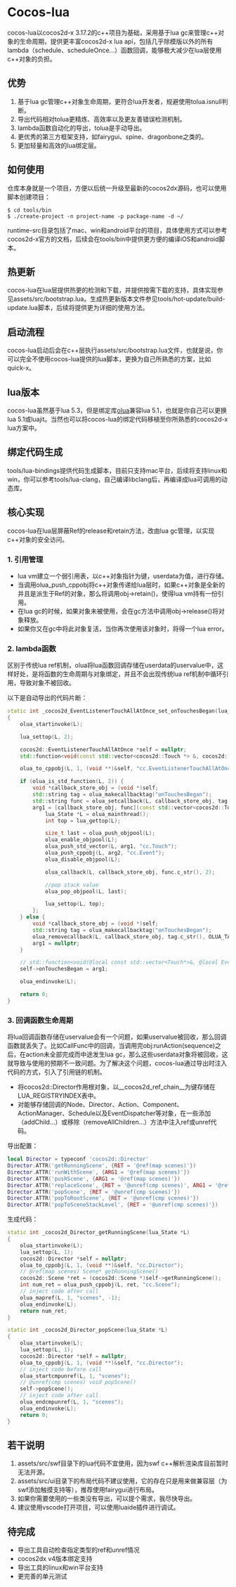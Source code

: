 # Cocos-lua

cocos-lua以cocos2d-x 3.17.2的c++项目为基础，采用基于lua gc来管理c++对象的生命周期，提供更丰富cocos2d-x lua api，包括几乎除模版以外的所有lambda（schedule、scheduleOnce...）函数回调，能够极大减少在lua层使用c++对象的负担。

## 优势

1. 基于lua gc管理c++对象生命周期，更符合lua开发者，规避使用tolua.isnull判断。
2. 导出代码相对tolua更精炼、高效率以及更友善错误检测机制。
3. lambda函数自动化的导出，tolua是手动导出。
4. 更优秀的第三方框架支持，如fairygui、spine、dragonbone之类的。
5. 更加轻量和高效的lua绑定层。

## 如何使用

仓库本身就是一个项目，方便以后统一升级至最新的cocos2dx源码，也可以使用脚本创建项目：

    $ cd tools/bin
    $ ./create-project -n project-name -p package-name -d ~/

runtime-src目录包括了mac、win和android平台的项目，具体使用方式可以参考cocos2d-x官方的文档，后续会在tools/bin中提供更方便的编译iOS和android脚本。

## 热更新

cocos-lua在lua层提供热更的检测和下载，并提供按需下载的支持，具体实现参见assets/src/bootstrap.lua。生成热更新版本文件参见tools/hot-update/build-update.lua脚本，后续将提供更为详细的使用方法。

## 启动流程

cocos-lua启动后会在c++层执行assets/src/bootstrap.lua文件，也就是说，你可以完全不使用cocos-lua提供的lua脚本，更换为自己所熟悉的方案，比如quick-x。

## lua版本

cocos-lua虽然基于lua 5.3，但是绑定库[olua](https://github.com/zhongfq/olua)兼容lua 5.1，也就是你自己可以更换lua 5.1或luajit。当然也可以将cocos-lua的绑定代码移植至你所熟悉的cocos2d-x lua方案中。

## 绑定代码生成

tools/lua-bindings提供代码生成脚本，目前只支持mac平台，后续将支持linux和win，你可以参考tools/lua-clang，自己编译libclang后，再编译成lua可调用的动态库。

## 核心实现

cocos-lua在lua层屏蔽Ref的release和retain方法，改由lua gc管理，以实现c++对象的安全访问。

### 1. 引用管理
+ lua vm建立一个弱引用表，以c++对象指针为键，userdata为值，进行存储。
+ 当调用olua_push_cppobj将c++对象传递给lua层时，如果c++对象是全新的并且是派生于Ref的对象，那么将调用obj->retain()，使得lua vm持有一份引用。
+ 在lua gc的时候，如果对象未被使用，会在gc方法中调用obj->release()将对象释放。
+ 如果你又在gc中将此对象复活，当你再次使用该对象时，将得一个lua error。

### 2. lambda函数

区别于传统lua ref机制，olua将lua函数回调存储在userdata的uservalue中，这样好处，是将函数的生命周期与对象绑定，并且不会出现传统lua ref机制中循环引用，导致对象不被回收。

以下是自动导出的代码片断：

```c++
static int _cocos2d_EventListenerTouchAllAtOnce_set_onTouchesBegan(lua_State *L)
{
    olua_startinvoke(L);

    lua_settop(L, 2);

    cocos2d::EventListenerTouchAllAtOnce *self = nullptr;
    std::function<void(const std::vector<cocos2d::Touch *> &, cocos2d::Event *)> arg1;       /** onTouchesBegan */

    olua_to_cppobj(L, 1, (void **)&self, "cc.EventListenerTouchAllAtOnce");

    if (olua_is_std_function(L, 2)) {
        void *callback_store_obj = (void *)self;
        std::string tag = olua_makecallbacktag("onTouchesBegan");
        std::string func = olua_setcallback(L, callback_store_obj, tag.c_str(), 2, OLUA_TAG_REPLACE);
        arg1 = [callback_store_obj, func](const std::vector<cocos2d::Touch *> &arg1, cocos2d::Event *arg2) {
            lua_State *L = olua_mainthread();
            int top = lua_gettop(L);

            size_t last = olua_push_objpool(L);
            olua_enable_objpool(L);
            olua_push_std_vector(L, arg1, "cc.Touch");
            olua_push_cppobj(L, arg2, "cc.Event");
            olua_disable_objpool(L);

            olua_callback(L, callback_store_obj, func.c_str(), 2);

            //pop stack value
            olua_pop_objpool(L, last);

            lua_settop(L, top);
        };
    } else {
        void *callback_store_obj = (void *)self;
        std::string tag = olua_makecallbacktag("onTouchesBegan");
        olua_removecallback(L, callback_store_obj, tag.c_str(), OLUA_TAG_ENDWITH);
        arg1 = nullptr;
    }

    // std::function<void(@local const std::vector<Touch*>&, @local Event*)> onTouchesBegan = nullptr
    self->onTouchesBegan = arg1;

    olua_endinvoke(L);

    return 0;
}
```
### 3. 回调函数生命周期

将lua回调函数存储在uservalue会有一个问题，如果uservalue被回收，那么回调函数就丢失了。比如CallFunc中的回调，当调用完obj:runAction(sequence)之后，在action未全部完成而中途发生lua gc，那么这些userdata对象将被回收，这就导致与使用的预期不一致问题。为了解决这个问题，cocos-lua通过导出时注入代码的方式，引入了引用链的机制。

+ 将cocos2d::Director作用根对象，以__cocos2d_ref_chain__为键存储在LUA_REGISTRYINDEX表中。
+ 对能够存储回调的Node、Director、Action、Component、ActionManager、Schedule以及EventDispatcher等对象，在一些添加（addChild...）或移除（removeAllChildren...）方法中注入ref或unref代码。

导出配置：
```lua
local Director = typeconf 'cocos2d::Director'
Director.ATTR('getRunningScene', {RET = '@ref(map scenes)'})
Director.ATTR('runWithScene', {ARG1 = '@ref(map scenes)'})
Director.ATTR('pushScene', {ARG1 = '@ref(map scenes)'})
Director.ATTR('replaceScene', {RET = '@unref(cmp scenes)', ARG1 = '@ref(map scenes)'})
Director.ATTR('popScene', {RET = '@unref(cmp scenes)'})
Director.ATTR('popToRootScene', {RET = '@unref(cmp scenes)'})
Director.ATTR('popToSceneStackLevel', {RET = '@unref(cmp scenes)'})
```
生成代码：
```c++
static int _cocos2d_Director_getRunningScene(lua_State *L)
{
    olua_startinvoke(L);
    lua_settop(L, 1);
    cocos2d::Director *self = nullptr;
    olua_to_cppobj(L, 1, (void **)&self, "cc.Director");
    // @ref(map scenes) Scene* getRunningScene()
    cocos2d::Scene *ret = (cocos2d::Scene *)self->getRunningScene();
    int num_ret = olua_push_cppobj(L, ret, "cc.Scene");
    // inject code after call
    olua_mapref(L, 1, "scenes", -1);
    olua_endinvoke(L);
    return num_ret;
}

static int _cocos2d_Director_popScene(lua_State *L)
{
    olua_startinvoke(L);
    lua_settop(L, 1);
    cocos2d::Director *self = nullptr;
    olua_to_cppobj(L, 1, (void **)&self, "cc.Director");
    // inject code before call
    olua_startcmpunref(L, 1, "scenes");
    // @unref(cmp scenes) void popScene()
    self->popScene();
    // inject code after call
    olua_endcmpunref(L, 1, "scenes");
    olua_endinvoke(L);
    return 0;
}
```

## 若干说明
1. assets/src/swf目录下的lua代码不宜使用，因为swf c++解析渲染库目前暂时无法开源。
2. assets/src/ui目录下的布局代码不建议使用，它的存在只是用来做兼容层（为swf添加触摸支持等），推荐使用fairygui进行布局。
3. 如果你需要使用的一些类没有导出，可以提个需求，我尽快导出。
4. 建议使用vscode打开项目，可以使用luaide插件进行调试。

## 待完成

+ 导出工具自动检查指定类型的ref和unref情况
+ cocos2dx v4版本绑定支持
+ 导出工具的linux和win平台支持
+ 更完善的单元测试